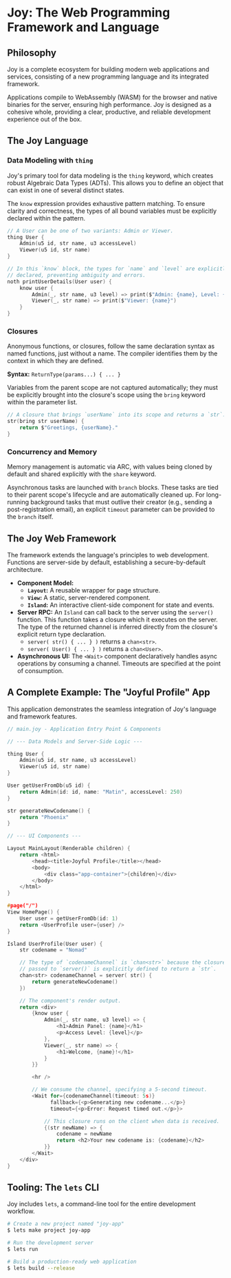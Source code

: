 # Joy: The Web Programming Framework and Language

## Philosophy

Joy is a complete ecosystem for building modern web applications and services, consisting of a new programming language and its integrated framework.

Applications compile to WebAssembly (WASM) for the browser and native binaries for the server, ensuring high performance. Joy is designed as a cohesive whole, providing a clear, productive, and reliable development experience out of the box.

## The Joy Language

### Data Modeling with `thing`

Joy's primary tool for data modeling is the `thing` keyword, which creates robust Algebraic Data Types (ADTs). This allows you to define an object that can exist in one of several distinct states.

The `know` expression provides exhaustive pattern matching. To ensure clarity and correctness, the types of all bound variables must be explicitly declared within the pattern.

```c
// A User can be one of two variants: Admin or Viewer.
thing User {
    Admin(u5 id, str name, u3 accessLevel)
    Viewer(u5 id, str name)
}

// In this `know` block, the types for `name` and `level` are explicitly
// declared, preventing ambiguity and errors.
noth printUserDetails(User user) {
    know user {
        Admin(_, str name, u3 level) => print($"Admin: {name}, Level: {level}"),
        Viewer(_, str name) => print($"Viewer: {name}")
    }
}
```

### Closures

Anonymous functions, or closures, follow the same declaration syntax as named functions, just without a name. The compiler identifies them by the context in which they are defined.

**Syntax:** `ReturnType(params...) { ... }`

Variables from the parent scope are not captured automatically; they must be explicitly brought into the closure's scope using the `bring` keyword within the parameter list.

```c
// A closure that brings `userName` into its scope and returns a `str`.
str(bring str userName) {
    return $"Greetings, {userName}."
}
```

### Concurrency and Memory

Memory management is automatic via ARC, with values being cloned by default and shared explicitly with the `share` keyword.

Asynchronous tasks are launched with `branch` blocks. These tasks are tied to their parent scope's lifecycle and are automatically cleaned up. For long-running background tasks that must outlive their creator (e.g., sending a post-registration email), an explicit `timeout` parameter can be provided to the `branch` itself.

## The Joy Web Framework

The framework extends the language's principles to web development. Functions are server-side by default, establishing a secure-by-default architecture.

*   **Component Model:**
    *   **`Layout`:** A reusable wrapper for page structure.
    *   **`View`:** A static, server-rendered component.
    *   **`Island`:** An interactive client-side component for state and events.
*   **Server RPC:** An `Island` can call back to the server using the `server()` function. This function takes a closure which it executes on the server. The type of the returned channel is inferred directly from the closure's explicit return type declaration.
    *   `server( str() { ... } )` returns a `chan<str>`.
    *   `server( User() { ... } )` returns a `chan<User>`.
*   **Asynchronous UI:** The `<Wait>` component declaratively handles async operations by consuming a channel. Timeouts are specified at the point of consumption.

## A Complete Example: The "Joyful Profile" App

This application demonstrates the seamless integration of Joy's language and framework features.

```c
// main.joy - Application Entry Point & Components

// --- Data Models and Server-Side Logic ---

thing User {
    Admin(u5 id, str name, u3 accessLevel)
    Viewer(u5 id, str name)
}

User getUserFromDb(u5 id) {
    return Admin(id: id, name: "Matin", accessLevel: 250)
}

str generateNewCodename() {
    return "Phoenix"
}

// --- UI Components ---

Layout MainLayout(Renderable children) {
    return <html>
        <head><title>Joyful Profile</title></head>
        <body>
            <div class="app-container">{children}</div>
        </body>
    </html>
}

#page("/")
View HomePage() {
    User user = getUserFromDb(id: 1)
    return <UserProfile user={user} />
}

Island UserProfile(User user) {
    str codename = "Nomad"

    // The type of `codenameChannel` is `chan<str>` because the closure
    // passed to `server()` is explicitly defined to return a `str`.
    chan<str> codenameChannel = server( str() {
        return generateNewCodename()
    })

    // The component's render output.
    return <div>
        {know user {
            Admin(_, str name, u3 level) => {
                <h1>Admin Panel: {name}</h1>
                <p>Access Level: {level}</p>
            },
            Viewer(_, str name) => {
                <h1>Welcome, {name}!</h1>
            }
        }}

        <hr />

        // We consume the channel, specifying a 5-second timeout.
        <Wait for={codenameChannel(timeout: 5s)}
              fallback={<p>Generating new codename...</p>}
              timeout={<p>Error: Request timed out.</p>}>

            // This closure runs on the client when data is received.
            {(str newName) => {
                codename = newName
                return <h2>Your new codename is: {codename}</h2>
            }}
        </Wait>
    </div>
}
```

## Tooling: The `lets` CLI

Joy includes `lets`, a command-line tool for the entire development workflow.

```bash
# Create a new project named "joy-app"
$ lets make project joy-app

# Run the development server
$ lets run

# Build a production-ready web application
$ lets build --release
```
